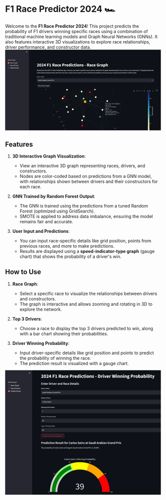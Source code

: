 # F1 Race Predictor 2024 🏎️

Welcome to the **F1 Race Predictor 2024**! This project predicts the probability of F1 drivers winning specific races using a combination of traditional machine learning models and Graph Neural Networks (GNNs). It also features interactive 3D visualizations to explore race relationships, driver performance, and constructor data.
![3D Graph](images/img1.png)
## Features
1. **3D Interactive Graph Visualization**:
   - View an interactive 3D graph representing races, drivers, and constructors. 
   - Nodes are color-coded based on predictions from a GNN model, with relationships shown between drivers and their constructors for each race.
   
2. **GNN Trained by Random Forest Output**:
   - The GNN is trained using the predictions from a tuned Random Forest (optimized using GridSearch).
   - SMOTE is applied to address data imbalance, ensuring the model remains fair and accurate.

3. **User Input and Predictions**:
   - You can input race-specific details like grid position, points from previous races, and more to make predictions.
   - Results are displayed using a **speed-indicator-type graph** (gauge chart) that shows the probability of a driver's win.

## How to Use
1. **Race Graph**:
   - Select a specific race to visualize the relationships between drivers and constructors.
   - The graph is interactive and allows zooming and rotating in 3D to explore the network.

2. **Top 3 Drivers**:
   - Choose a race to display the top 3 drivers predicted to win, along with a bar chart showing their probabilities.

3. **Driver Winning Probability**:
   - Input driver-specific details like grid position and points to predict the probability of winning the race.
   - The prediction result is visualized with a gauge chart.

![3D Graph](images/img2.png)



